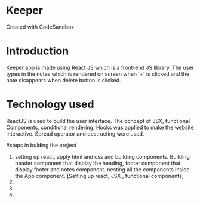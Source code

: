 # Keeper
Created with CodeSandbox

# Introduction
Keeper app is made using React JS which is a front-end JS library. The user types in the notes which is rendered on screen 
when '+' is clicked and the note disappears when delete button is clicked.

# Technology used
ReactJS is used to build the user interface. The concept of JSX, functional Components, conditional rendering, Hooks was applied to 
make the website interactive. Spread operator and destructing were used.

#steps in bulding the project
1. setting up react, apply html and css and building components.
      Building header component that display the heading, footer component that display footer and notes component. 
      nesting all the components inside the App component.
      [Setting up react, JSX , functional components]
3. 
4.
5.

